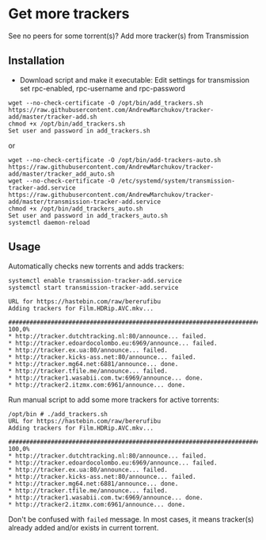 # Get more trackers

See no peers for some torrent(s)? Add more tracker(s) from Transmission

## Installation
* Download script and make it executable:
Edit settings for transmission set rpc-enabled, rpc-username and rpc-password
```
wget --no-check-certificate -O /opt/bin/add_trackers.sh https://raw.githubusercontent.com/AndrewMarchukov/tracker-add/master/tracker-add.sh
chmod +x /opt/bin/add_trackers.sh
Set user and password in add_trackers.sh
```
or

```
wget --no-check-certificate -O /opt/bin/add-trackers-auto.sh https://raw.githubusercontent.com/AndrewMarchukov/tracker-add/master/tracker_add_auto.sh
wget --no-check-certificate -O /etc/systemd/system/transmission-tracker-add.service https://raw.githubusercontent.com/AndrewMarchukov/tracker-add/master/transmission-tracker-add.service
chmod +x /opt/bin/add_trackers_auto.sh
Set user and password in add_trackers_auto.sh
systemctl daemon-reload
```
## Usage
Automatically checks new torrents and adds trackers:
```
systemctl enable transmission-tracker-add.service
systemctl start transmission-tracker-add.service

URL for https://hastebin.com/raw/bererufibu
Adding trackers for Film.HDRip.AVC.mkv...

######################################################################## 100,0%
* http://tracker.dutchtracking.nl:80/announce... failed.
* http://tracker.edoardocolombo.eu:6969/announce... failed.
* http://tracker.ex.ua:80/announce... failed.
* http://tracker.kicks-ass.net:80/announce... failed.
* http://tracker.mg64.net:6881/announce... done.
* http://tracker.tfile.me/announce... failed.
* http://tracker1.wasabii.com.tw:6969/announce... done.
* http://tracker2.itzmx.com:6961/announce... done.
```
Run manual script to add some more trackers for active torrents:

```
/opt/bin # ./add_trackers.sh
URL for https://hastebin.com/raw/bererufibu
Adding trackers for Film.HDRip.AVC.mkv...

######################################################################## 100,0%
* http://tracker.dutchtracking.nl:80/announce... failed.
* http://tracker.edoardocolombo.eu:6969/announce... failed.
* http://tracker.ex.ua:80/announce... failed.
* http://tracker.kicks-ass.net:80/announce... failed.
* http://tracker.mg64.net:6881/announce... done.
* http://tracker.tfile.me/announce... failed.
* http://tracker1.wasabii.com.tw:6969/announce... done.
* http://tracker2.itzmx.com:6961/announce... done.
```

Don't be confused with `failed` message. In most cases, it means tracker(s) already added and/or exists in current torrent.
